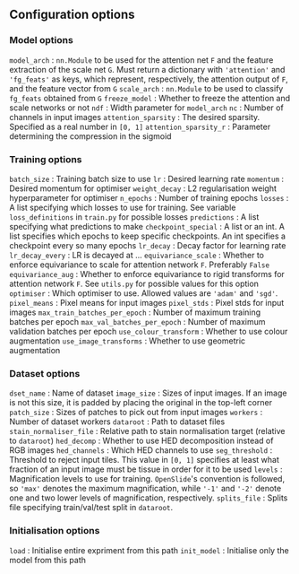 ## Configuration options


### Model options

```model_arch``` : ```nn.Module``` to be used for the attention net ```F``` and the feature extraction of the scale net ```G```. Must return a dictionary with ```'attention'``` and ```'fg_feats'``` as keys, which represent, respectively, the attention output of ```F```, and the feature vector from ```G```
```scale_arch``` : ```nn.Module``` to be used to classify ```fg_feats``` obtained from ```G```
```freeze_model``` : Whether to freeze the attention and scale networks or not
```ndf``` : Width parameter for ```model_arch```
```nc``` : Number of channels in input images
```attention_sparsity``` : The desired sparsity. Specified as a real number in ```[0, 1]```
```attention_sparsity_r``` : Parameter determining the compression in the sigmoid

### Training options

```batch_size``` : Training batch size to use
```lr``` : Desired learning rate
```momentum``` : Desired momentum for optimiser
```weight_decay``` : L2 regularisation weight hyperparameter for optimiser
```n_epochs``` : Number of training epochs
```losses``` : A list specifying which losses to use for training. See variable ```loss_definitions``` in ```train.py``` for possible losses
```predictions``` : A list specifying what predictions to make
```checkpoint_special``` : A list or an int. A list specifies which epochs to keep specific checkpoints. An int specifies a checkpoint every so many epochs
```lr_decay``` : Decay factor for learning rate
```lr_decay_every``` : LR is decayed at ...
```equivariance_scale``` : Whether to enforce equivariance to scale for attention network ```F```. Preferably ```False```
```equivariance_aug``` : Whether to enforce equivariance to rigid transforms for attention network ```F```. See ```utils.py``` for possible values for this option
```optimiser``` : Which optimiser to use. Allowed values are ```'adam'``` and ```'sgd'```. 
```pixel_means``` : Pixel means for input images
```pixel_stds``` : Pixel stds for input images
```max_train_batches_per_epoch``` : Number of maximum training batches per epoch
```max_val_batches_per_epoch``` : Number of maximum validation batches per epoch
```use_colour_transform``` : Whether to use colour augmentation 
```use_image_transforms``` : Whether to use geometric augmentation 

### Dataset options

```dset_name``` : Name of dataset
```image_size``` : Sizes of input images. If an image is not this size, it is padded by placing the original in the top-left corner
```patch_size``` : Sizes of patches to pick out from input images
```workers``` : Number of dataset workers
```dataroot``` : Path to dataset files
```stain_normaliser_file``` : Relative path to stain normalisation target (relative to ```dataroot```)
```hed_decomp``` : Whether to use HED decomposition instead of RGB images
```hed_channels``` : Which HED channels to use
```seg_threshold``` : Threshold to reject input tiles. This value in ```[0, 1]``` specifies at least what fraction of an input image must be tissue in order for it to be used
```levels``` : Magnification levels to use for training. ```OpenSlide```'s convention is followed, so ```'max'``` denotes the maximum magnification, while ```'-1'``` and ```'-2'``` denote one and two lower levels of magnification, respectively. 
```splits_file``` : Splits file specifying train/val/test split in ```dataroot```.

### Initialisation options

```load``` : Initialise entire expriment from this path
```init_model``` : Initialise only the model from this path
